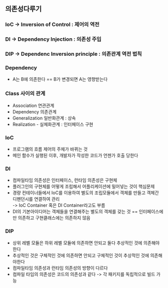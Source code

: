 ## 의존성다루기
### IoC -> Inversion of Control : 제어의 역전
### DI -> Dependency Injection : 의존성 주입
### DIP -> Dependenc Inversion principle : 의존관계 역전 법칙 
### Dependency
- A는 B에 의존한다 == B가 변경되면 A는 영향받는다
### Class 사이의 관계
- Association 연관관계 
- Dependency 의존관계 
- Generalization 일반화관계 : 상속
- Realization - 실체화관계 : 인터페이스 구현
### IoC
- 프로그램의 흐름 제어의 주체가 바뀌는 것
- 메인 함수가 실행된 이후, 개발자가 작성한 코드가 언젠가 호출 당한다
### DI
- 컴파일타임 의존성은 인터페이스, 런타임 의존성은 구현체
- 플러그인의 구현체를 어떻게 조립해서 어플리케이션에 밀어넣는 것이 핵심문제
- 경량 컨테이너들에서 IoC를 이용하여 별도의 조립모듈에서 객체를 만들고 객체간 디펜던시를 연결하여 관리  
-> IoC Container 혹은 DI Container라고도 부름
- DI의 기본아이디어는 객체들을 연결해주는 별도의 객체를 갖는 것 == 인터페이스에만 의존하고 구현클래스에는 의존하지 않음
### DIP
- 상위 레벨 모듈은 하위 레벨 모듈에 의존하면 안되고 둘다 추상적인 것에 의존해야한다
- 추상적인 것은 구체적인 것에 의존하면 안되고 구체적인 것이 추상적인 것에 의존해야한다
- 컴파일타임 의존성과 런타임 의존성의 방향이 다르다
- 컴파일 타임의 의존성은 코드의 의존성과 같다 -> 각 패키지를 독립적으로 빌드 가능

